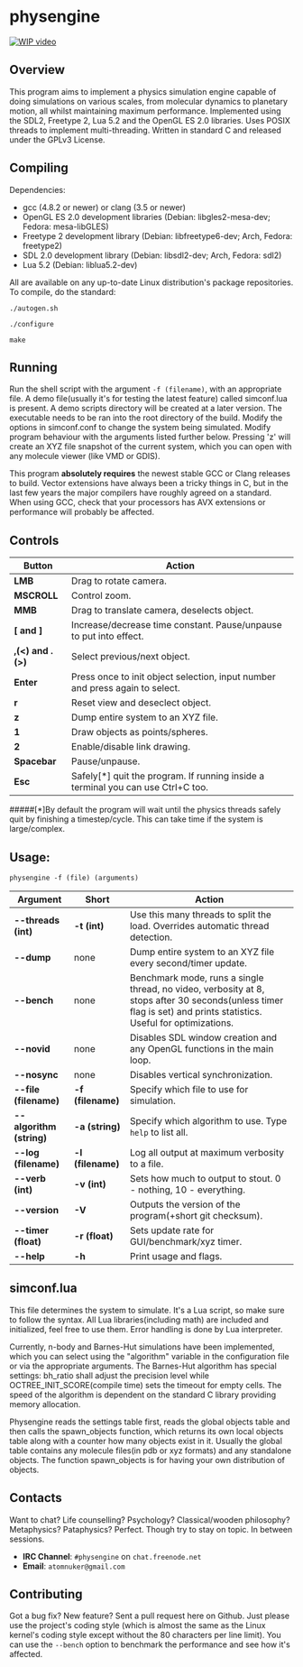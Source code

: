 physengine
==========

[![WIP video](http://i.imgur.com/msokMAR.png)](https://www.youtube.com/watch?v=qL0gOHs5-2k)

Overview
--------
This program aims to implement a physics simulation engine capable of doing simulations on various scales, from molecular dynamics to planetary motion, all whilst maintaining maximum performance. Implemented using the SDL2, Freetype 2, Lua 5.2 and the OpenGL ES 2.0 libraries. Uses POSIX threads to implement multi-threading. Written in standard C and released under the GPLv3 License.

Compiling
---------
Dependencies:

 * gcc (4.8.2 or newer)  or clang (3.5 or newer)
 * OpenGL ES 2.0 development libraries (Debian: libgles2-mesa-dev; Fedora: mesa-libGLES)
 * Freetype 2 development library (Debian: libfreetype6-dev; Arch, Fedora: freetype2) 
 * SDL 2.0 development library (Debian: libsdl2-dev; Arch, Fedora: sdl2)
 * Lua 5.2 (Debian: liblua5.2-dev)

All are available on any up-to-date Linux distribution's package repositories. To compile, do the standard:

`./autogen.sh`

`./configure`

`make`

Running
-------
Run the shell script with the argument `-f (filename)`, with an appropriate file. A demo file(usually it's for testing the latest feature) called simconf.lua is present. A demo scripts directory will be created at a later version. The executable needs to be ran into the root directory of the build. Modify the options in simconf.conf to change the system being simulated. Modify program behaviour with the arguments listed further below. Pressing 'z' will create an XYZ file snapshot of the current system, which you can open with any molecule viewer (like VMD or GDIS).

This program **absolutely requires** the newest stable GCC or Clang releases to build. Vector extensions have always been a tricky things in C, but in the last few years the major compilers have roughly agreed on a standard. When using GCC, check that your processors has AVX extensions or performance will probably be affected.

Controls
--------
Button | Action
-------|-------
**LMB**      | Drag to rotate camera.
**MSCROLL**  | Control zoom.
**MMB**      | Drag to translate camera, deselects object.
**[ and ]**  | Increase/decrease time constant. Pause/unpause to put into effect.
**,(<) and .(>)**  | Select previous/next object.
**Enter**    | Press once to init object selection, input number and press again to select.
**r**        | Reset view and deseclect object.
**z**        | Dump entire system to an XYZ file.
**1**      | Draw objects as points/spheres.
**2**      | Enable/disable link drawing.
**Spacebar** | Pause/unpause.
**Esc**      | Safely[*] quit the program. If running inside a terminal you can use Ctrl+C too.

#####[*]By default the program will wait until the physics threads safely quit by finishing a timestep/cycle. This can take time if the system is large/complex.

Usage:
------

`physengine -f (file) (arguments)`

Argument | Short | Action
---------|-------|-------
**--threads (int)** | **-t (int)** | Use this many threads to split the load. Overrides automatic thread detection.
**--dump** | none | Dump entire system to an XYZ file every second/timer update.
**--bench** | none | Benchmark mode, runs a single thread, no video, verbosity at 8, stops after 30 seconds(unless timer flag is set) and prints statistics. Useful for optimizations.
**--novid** | none | Disables SDL window creation and any OpenGL functions in the main loop.
**--nosync** | none | Disables vertical synchronization.
**--file (filename)** | **-f (filename)** | Specify which file to use for simulation.
**--algorithm (string)** | **-a (string)** | Specify which algorithm to use. Type `help` to list all.
**--log (filename)** | **-l (filename)** | Log all output at maximum verbosity to a file.
**--verb (int)** | **-v (int)** | Sets how much to output to stout. 0 - nothing, 10 - everything.
**--version** | **-V** | Outputs the version of the program(+short git checksum).
**--timer (float)** | **-r (float)** | Sets update rate for GUI/benchmark/xyz timer.
**--help** | **-h** | Print usage and flags.

simconf.lua
-----------
This file determines the system to simulate. It's a Lua script, so make sure to follow the syntax. All Lua libraries(including math) are included and initialized, feel free to use them. Error handling is done by Lua interpreter.

Currently, n-body and Barnes-Hut simulations have been implemented, which you can select using the "algorithm" variable in the configuration file or via the appropriate arguments. The Barnes-Hut algorithm has special settings: bh_ratio shall adjust the precision level while OCTREE_INIT_SCORE(compile time) sets the timeout for empty cells. The speed of the algorithm is dependent on the standard C library providing memory allocation.

Physengine reads the settings table first, reads the global objects table and then calls the spawn_objects function, which returns its own local objects table along with a counter how many objects exist in it. Usually the global table contains any molecule files(in pdb or xyz formats) and any standalone objects. The function spawn_objects is for having your own distribution of objects.

Contacts
--------
Want to chat? Life counselling? Psychology? Classical/wooden philosophy? Metaphysics? Pataphysics? Perfect. Though try to stay on topic. In between sessions.

 * **IRC Channel**: `#physengine` on `chat.freenode.net`
 * **Email**: `atomnuker@gmail.com`

Contributing
------------
Got a bug fix? New feature? Sent a pull request here on Github. Just please use the project's coding style (which is almost the same as the Linux kernel's coding style except without the 80 characters per line limit). You can use the `--bench` option to benchmark the performance and see how it's affected.
